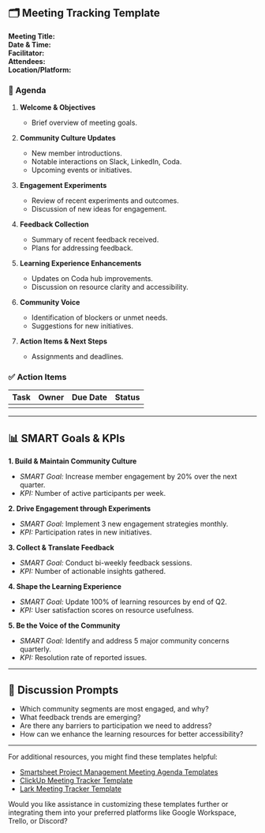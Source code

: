 

## 🗂️ Meeting Tracking Template

**Meeting Title:**  
**Date & Time:**  
**Facilitator:**  
**Attendees:**  
**Location/Platform:**  

### 📝 Agenda

1. **Welcome & Objectives**  
   - Brief overview of meeting goals.

2. **Community Culture Updates**  
   - New member introductions.  
   - Notable interactions on Slack, LinkedIn, Coda.  
   - Upcoming events or initiatives.

3. **Engagement Experiments**  
   - Review of recent experiments and outcomes.  
   - Discussion of new ideas for engagement.

4. **Feedback Collection**  
   - Summary of recent feedback received.  
   - Plans for addressing feedback.

5. **Learning Experience Enhancements**  
   - Updates on Coda hub improvements.  
   - Discussion on resource clarity and accessibility.

6. **Community Voice**  
   - Identification of blockers or unmet needs.  
   - Suggestions for new initiatives.

7. **Action Items & Next Steps**  
   - Assignments and deadlines.

### ✅ Action Items

| Task | Owner | Due Date | Status |
|------|-------|----------|--------|
|      |       |          |        |

---

## 📊 SMART Goals & KPIs

**1. Build & Maintain Community Culture**  
- *SMART Goal:* Increase member engagement by 20% over the next quarter.  
- *KPI:* Number of active participants per week.

**2. Drive Engagement through Experiments**  
- *SMART Goal:* Implement 3 new engagement strategies monthly.  
- *KPI:* Participation rates in new initiatives.

**3. Collect & Translate Feedback**  
- *SMART Goal:* Conduct bi-weekly feedback sessions.  
- *KPI:* Number of actionable insights gathered.

**4. Shape the Learning Experience**  
- *SMART Goal:* Update 100% of learning resources by end of Q2.  
- *KPI:* User satisfaction scores on resource usefulness.

**5. Be the Voice of the Community**  
- *SMART Goal:* Identify and address 5 major community concerns quarterly.  
- *KPI:* Resolution rate of reported issues.

---

## 🤔 Discussion Prompts

- Which community segments are most engaged, and why?
- What feedback trends are emerging?
- Are there any barriers to participation we need to address?
- How can we enhance the learning resources for better accessibility?

---

For additional resources, you might find these templates helpful:

- [Smartsheet Project Management Meeting Agenda Templates](https://www.smartsheet.com/content/project-management-agenda-templates)
- [ClickUp Meeting Tracker Template](https://clickup.com/templates/meeting-tracker-t-228191570)
- [Lark Meeting Tracker Template](https://www.larksuite.com/en_us/templates/meeting-tracker-template)

Would you like assistance in customizing these templates further or integrating them into your preferred platforms like Google Workspace, Trello, or Discord? 
